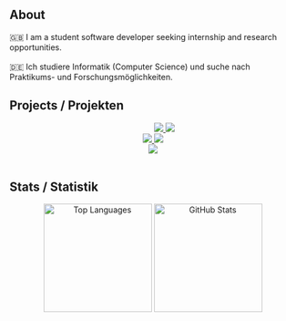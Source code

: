 ## About 
🇬🇧 I am a student software developer seeking internship and research opportunities.
<br>
<br>
🇩🇪 Ich studiere Informatik (Computer Science) und suche nach Praktikums- und Forschungsmöglichkeiten.

## Projects / Projekten
<div align="center">
  <dd>
  <a href="https://github.com/Hussein-249/waypoint-api">
    <img src="https://github-readme-stats.vercel.app/api/pin/?username=Hussein-249&repo=waypoint-api&theme=transparent">
  </a>
  <a href="https://github.com/Hussein-249/tinylexer">
    <img src="https://github-readme-stats.vercel.app/api/pin/?username=Hussein-249&repo=tinylexer&theme=transparent">
  </a>
  </dd>
</div>

<div align="center">
  <a href="https://github.com/Hussein-249/dynamic-multipage-template">
    <img src="https://github-readme-stats.vercel.app/api/pin/?username=Hussein-249&repo=dynamic-multipage-template&theme=transparent">
  </a>
  <a href="https://github.com/Hussein-249/PostgreSQL-CRUD">
    <img src="https://github-readme-stats.vercel.app/api/pin/?username=Hussein-249&repo=PostgreSQL-CRUD&theme=transparent">
  </a>
</div>

<div align="center">
     <a href="https://github.com/Hussein-249/CTgraph">
    <img src="https://github-readme-stats.vercel.app/api/pin/?username=Hussein-249&repo=CTgraph&theme=transparent">
  </a>
</div>

  <br>

## Stats / Statistik
<div align="center">
  <img height="190" src="https://github-readme-stats.vercel.app/api/top-langs/?username=Hussein-249&layout=donut&langs_count=6&hide=css,html,ejs&theme=transparent" alt="Top Languages">
  <img height="190" src="https://github-readme-stats.vercel.app/api?username=Hussein-249&show_icons=true&count_private=true&theme=transparent" alt="GitHub Stats">
</div>
